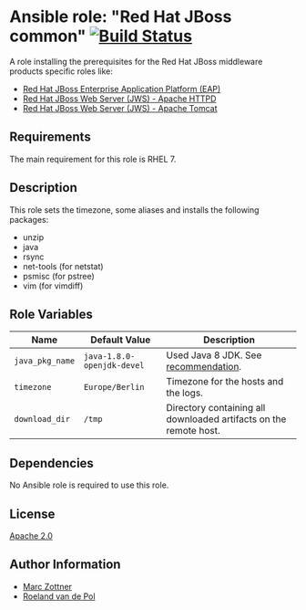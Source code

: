 Ansible role: "Red Hat JBoss common" [![Build Status](https://travis-ci.org/Maarc/ansible-role-redhat-jboss-common.svg?branch=master)](https://travis-ci.org/Maarc/ansible-role-redhat-jboss-common)
=================================

A role installing the prerequisites for the Red Hat JBoss middleware products specific roles like:

- [Red Hat JBoss Enterprise Application Platform (EAP)](https://github.com/Maarc/ansible-role-redhat-jboss-eap)
- [Red Hat JBoss Web Server (JWS) - Apache HTTPD](https://github.com/Maarc/ansible-role-redhat-jboss-web-server-httpd)
- [Red Hat JBoss Web Server (JWS) - Apache Tomcat](https://github.com/Maarc/ansible-role-redhat-jboss-web-server-tomcat)


Requirements
------------

The main requirement for this role is RHEL 7.


Description
-----------

This role sets the timezone, some aliases and installs the following packages:

- unzip
- java
- rsync
- net-tools (for netstat)
- psmisc (for pstree)
- vim (for vimdiff)


Role Variables
--------------

| Name              | Default Value       | Description          |
|-------------------|---------------------|----------------------|
| `java_pkg_name` | `java-1.8.0-openjdk-devel` | Used Java 8 JDK. See [recommendation](https://access.redhat.com/solutions/18259). |
| `timezone` | `Europe/Berlin` |  Timezone for the hosts and the logs. |
| `download_dir` | `/tmp` | Directory containing all downloaded artifacts on the remote host. |


Dependencies
------------

No Ansible role is required to use this role.


License
-------

[Apache 2.0](./LICENSE)


Author Information
------------------

* [Marc Zottner](https://github.com/Maarc)
* [Roeland van de Pol](https://github.com/roelandpol)
